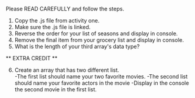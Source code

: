 Please READ CAREFULLY and follow the steps.

1) Copy the .js file from activity one.
2) Make sure the .js file is linked.
3) Reverse the order for your list of seasons and display in console.
4) Remove the final item from your grocery list and display in console.
5) What is the length of your third array's data type?

** EXTRA CREDIT **

6) Create an array that has two different list.  
  -The first list should name your two favorite movies. 
  -The second list should name your favorite actors in the movie
  -Display in the console the second movie in the first list.
